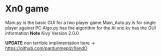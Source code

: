 # Xn0 game
Main.py is the basic GUI for a two player game
Main_Auto.py is for single player against PC
Algo.py has the algorithm for the AI
xno.kv has the GUI information
**Note** Kivy Version 2.0.0

**UPDATE** non terrible implimentation here -> https://github.com/pardunmeplz/XandO
